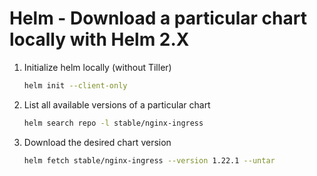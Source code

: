 # Helm - Download a particular chart locally with Helm 2.X

1. Initialize helm locally (without Tiller)
   ```bash
   helm init --client-only
   ```
1. List all available versions of a particular chart
   ```bash
   helm search repo -l stable/nginx-ingress
   ```
1. Download the desired chart version
   ```bash
   helm fetch stable/nginx-ingress --version 1.22.1 --untar
   ```
